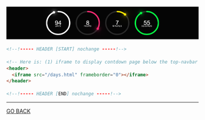 ![Alt text](../IMAGES/HTML/HEADER/Screenshot%202023-02-15%20at%2015-51-46%20Me%20-%20DAY%201.png)

```html
<!--!----- HEADER [START] nochange -----!-->

<!-- Here is: (1) iframe to display contdown page below the top-navbar   -->
<header>
  <iframe src="/days.html" frameborder="0"></iframe>
</header>

<!--!----- HEADER [END] nochange -----!-->
```

<hr>

[GO BACK](../HTML%20COMMENTS.md)
